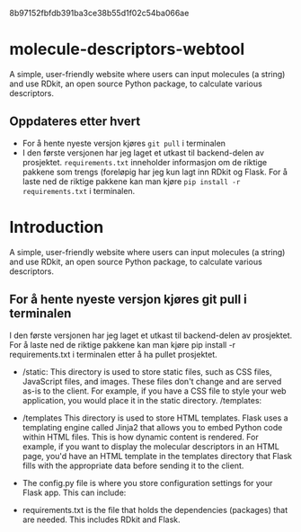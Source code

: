 

8b97152fbfdb391ba3ce38b55d1f02c54ba066ae
# molecule-descriptors-webtool
A simple, user-friendly website where users can input molecules (a string) and use RDkit, an open source Python package, to calculate various descriptors.

## Oppdateres etter hvert
- For å hente nyeste versjon kjøres ```git pull``` i terminalen
- I den første versjonen har jeg laget et utkast til backend-delen av prosjektet. ```requirements.txt``` inneholder informasjon om de riktige pakkene som trengs (foreløpig har jeg kun lagt inn RDkit og Flask. For å laste ned de riktige pakkene kan man kjøre ```pip install -r requirements.txt``` i terminalen.

# Introduction
A simple, user-friendly website where users can input molecules (a string) and use RDkit, an open source Python package, to calculate various descriptors.


## For å hente nyeste versjon kjøres git pull i terminalen
I den første versjonen har jeg laget et utkast til backend-delen av prosjektet. For å laste ned de riktige pakkene kan man kjøre pip install -r requirements.txt i terminalen etter å ha pullet prosjektet.



- /static: 
This directory is used to store static files, such as CSS files, JavaScript files, and images. These files don't change and are served as-is to the client.
For example, if you have a CSS file to style your web application, you would place it in the static directory.
/templates:

- /templates
This directory is used to store HTML templates. Flask uses a templating engine called Jinja2 that allows you to embed Python code within HTML files. This is how dynamic content is rendered.
For example, if you want to display the molecular descriptors in an HTML page, you'd have an HTML template in the templates directory that Flask fills with the appropriate data before sending it to the client.

- The config.py file is where you store configuration settings for your Flask app. This can include:

- requirements.txt is the file that holds the dependencies (packages) that are needed. This includes RDkit and Flask.
